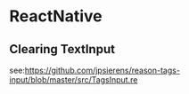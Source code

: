 # ReactNative

## Clearing TextInput

see:<https://github.com/jpsierens/reason-tags-input/blob/master/src/TagsInput.re>